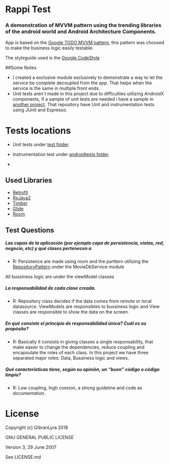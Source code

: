 # Rappi Test
### A demonstration of MVVM pattern using the trending libraries of the android world and Android Architecture Components.
 
App is based on the [Google TODO MVVM pattern](https://github.com/googlesamples/android-architecture/tree/todo-mvp-rxjava), this pattern was choosed to make the business logic easily testable.

The styleguide used is the [Google CodeStyle](https://github.com/google/styleguide)

##Some Notes

- I created a exclusive module exclusively to demonstrate a way to let the service be complete decoupled from the app. That helps when the service is the same in multiple front ends.
- Unit tests aren`t made in this project due to difficulties utilizing AndroidX components, if a sample of unit tests are needed i have a sample in [another project](https://github.com/GibranLyra/amaroTest). That repository have Unit and instrumentation tests using JUnit and Espresso.

 # Tests locations
 - Unit tests under [test folder](https://github.com/GibranLyra/amaroTest/tree/master/app/src/test/java/com/example/gibranlyra/amarotest).
 - Instrumentation test under [androidtests folder](https://github.com/GibranLyra/amaroTest/blob/master/app/src/androidTest/java/com/example/gibranlyra/amarotest/HomeScreenTest.java).

 - 
## Used Libraries
- [Retrofit](http://square.github.io/retrofit)
- [RxJava2](https://github.com/ReactiveX/RxJava)
- [Timber](https://github.com/JakeWharton/timber)
- [Glide](https://github.com/bumptech/glide)
- [Room](https://developer.android.com/topic/libraries/architecture/room)
 
## Test Questions

##### Las capas de la aplicación (por ejemplo capa de persistencia, vistas, red, negocio, etc) y qué clases pertenecen a 
- R: Persistence are made using room and the parttern utilizing the [RepositoryPattern](https://deviq.com/repository-pattern/) under the MovieDbService module

All bussiness logic are under the viewModel classes

##### La responsabilidad de cada clase creada. 
- R: Repository class decides if the data comes from remote or local datasource. ViewModels are responsibles to bussiness logic and View classes are responsible to show the data on the screen.

##### En qué consiste el principio de responsabilidad única? Cuál es su propósito? 
- R: Basically it consists in giving classes a single responsability, that make easier to change the dependencies, reduce coupling and encapsulate the roles of each class. In this project we have three separated major roles: Data, Bussiness logic and views.

##### Qué características tiene, según su opinión, un “buen” código o código limpio? 
- R: Low coupling, high coesion, a strong guideline and code as documentation.

License
==========

Copyright (c) GibranLyra 2018

GNU GENERAL PUBLIC LICENSE

Version 3, 29 June 2007

See LICENSE.md
